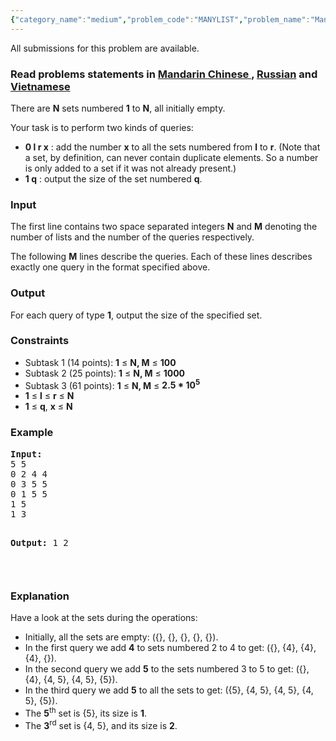```yaml
---
{"category_name":"medium","problem_code":"MANYLIST","problem_name":"Many Lists","languages_supported":{"0":"ADA","1":"ASM","2":"BASH","3":"BF","4":"C","5":"C99 strict","6":"CAML","7":"CLOJ","8":"CLPS","9":"CPP 4.3.2","10":"CPP 4.9.2","11":"CPP14","12":"CS2","13":"D","14":"ERL","15":"FORT","16":"FS","17":"GO","18":"HASK","19":"ICK","20":"ICON","21":"JAVA","22":"JS","23":"LISP clisp","24":"LISP sbcl","25":"LUA","26":"NEM","27":"NICE","28":"NODEJS","29":"PAS fpc","30":"PAS gpc","31":"PERL","32":"PERL6","33":"PHP","34":"PIKE","35":"PRLG","36":"PYPY","37":"PYTH","38":"PYTH 3.4","39":"RUBY","40":"SCALA","41":"SCM chicken","42":"SCM guile","43":"SCM qobi","44":"ST","45":"TCL","46":"TEXT","47":"WSPC"},"max_timelimit":2,"source_sizelimit":50000,"problem_author":"xcwgf666","problem_tester":"logic_iu","date_added":"24-08-2015","tags":{"0":"hard","1":"ltime28","2":"segment","3":"sets","4":"xcwgf666"},"editorial_url":"http://discuss.codechef.com/problems/MANYLIST","time":{"view_start_date":1440923400,"submit_start_date":1440923400,"visible_start_date":1440923400,"end_date":1735669800},"hand_edited":true,"layout":"problem"}
---
```

<span class="solution-visible-txt">All submissions for this problem are available.</span><h3> Read problems statements in <a target="_blank" href="http://www.codechef.com/download/translated/LTIME28/mandarin/MANYLIST.pdf">Mandarin Chinese </a> , <a target="_blank" href="http://www.codechef.com/download/translated/LTIME28/russian/MANYLIST.pdf">Russian</a> and <a target="_blank" href="http://www.codechef.com/download/translated/LTIME28/vietnamese/MANYLIST.pdf">Vietnamese</a></h3>
<p>There are <b>N</b> sets numbered <b>1</b> to <b>N</b>, all initially empty.</p>
<p>Your task is to perform two kinds of queries:</p>
<ul>
<li><b>0 l r x</b> : add the number <b>x</b> to all the sets numbered from <b>l</b> to <b>r</b>. (Note that a set, by definition, can never contain duplicate elements. So a number is only added to a set if it was not already present.)</li>
<li><b>1 q</b> : output the size of the set numbered <b>q</b>.</li>
</ul>

<h3>Input</h3>
<p>The first line contains two space separated integers <b>N</b> and <b>M</b> denoting the number of lists and the number of the queries respectively.</p>
<p>The following <b>M</b> lines describe the queries. Each of these lines describes exactly one query in the format specified above.</p>
<h3>Output</h3>
<p>For each query of type <b>1</b>, output the size of the specified set.</p>
<h3>Constraints</h3>
<ul>
<li>Subtask 1 (14 points): <b>1</b> ≤ <b>N, M</b> ≤ <b>100</b></li>
<li>Subtask 2 (25 points): <b>1</b> ≤ <b>N, M</b> ≤ <b>1000</b></li>
<li>Subtask 3 (61 points): <b>1</b> ≤ <b>N, M</b> ≤ <b>2.5 * 10<sup>5</sup></b></li>
<li><b>1</b> ≤ <b>l</b> ≤ <b>r</b> ≤ <b>N</b></li>
<li><b>1</b> ≤ <b>q</b>, <b>x</b> ≤ <b>N</b></li>
</ul>
<h3>Example</h3>
<pre><b>Input:</b>
<tt>5 5
0 2 4 4
0 3 5 5
0 1 5 5
1 5
1 3</tt>

<b>Output:</b>
<tt>1
2</tt>

</pre><h3>Explanation</h3>
<p>Have a look at the sets during the operations:</p>
<ul>
<li>Initially, all the sets are empty: ({}, {}, {}, {}, {}).</li>
<li>In the first query we add <b>4</b> to sets numbered 2 to 4 to get: ({}, {4}, {4}, {4}, {}).</li>
<li>In the second query we add <b>5</b> to the sets numbered 3 to 5 to get: ({}, {4}, {4, 5}, {4, 5}, {5}).</li>
<li>In the third query we add <b>5</b> to all the sets to get: ({5}, {4, 5}, {4, 5}, {4, 5}, {5}).</li>
<li>The <b>5</b><sup>th</sup> set is {5}, its size is <b>1</b>.</li>
<li>The <b>3</b><sup>rd</sup> set is {4, 5}, and its size is <b>2</b>.</li>
</ul>

